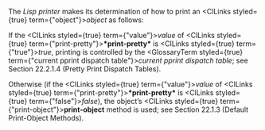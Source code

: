  



The *Lisp printer* makes its determination of how to print an <ClLinks styled={true} term={"object"}><i>object</i></ClLinks> as follows: 



If the <ClLinks styled={true} term={"value"}><i>value</i></ClLinks> of <ClLinks styled={true} term={"print-pretty"}><b>\*print-pretty\*</b></ClLinks> is <ClLinks styled={true} term={"true"}><i>true</i></ClLinks>, printing is controlled by the <GlossaryTerm styled={true} term={"current pprint dispatch table"}><i>current pprint dispatch table</i></GlossaryTerm>; see Section 22.2.1.4 (Pretty Print Dispatch Tables). 



Otherwise (if the <ClLinks styled={true} term={"value"}><i>value</i></ClLinks> of <ClLinks styled={true} term={"print-pretty"}><b>\*print-pretty\*</b></ClLinks> is <ClLinks styled={true} term={"false"}><i>false</i></ClLinks>), the object’s <ClLinks styled={true} term={"print-object"}><b>print-object</b></ClLinks> method is used; see Section 22.1.3 (Default Print-Object Methods). 



